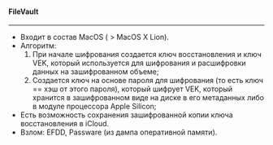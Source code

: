 #### FileVault
---
- Входит в состав MacOS ( > MacOS X Lion).
- Алгоритм:
	1. При начале шифрования создается ключ восстановления и ключ VEK, который используется для шифрования и расшифровки данных на зашифрованном объеме;
	2. Создается ключ на основе пароля для шифрования (то есть ключ == хэш от этого пароля), который шифрует VEK, который хранится в зашифрованном виде на диске в его метаданных либо в модуле процессора Apple Silicon;
- Есть возможность сохранения зашифрованной копии ключа восстановления в iCloud.
- Взлом: EFDD, Passware (из дампа оперативной памяти).